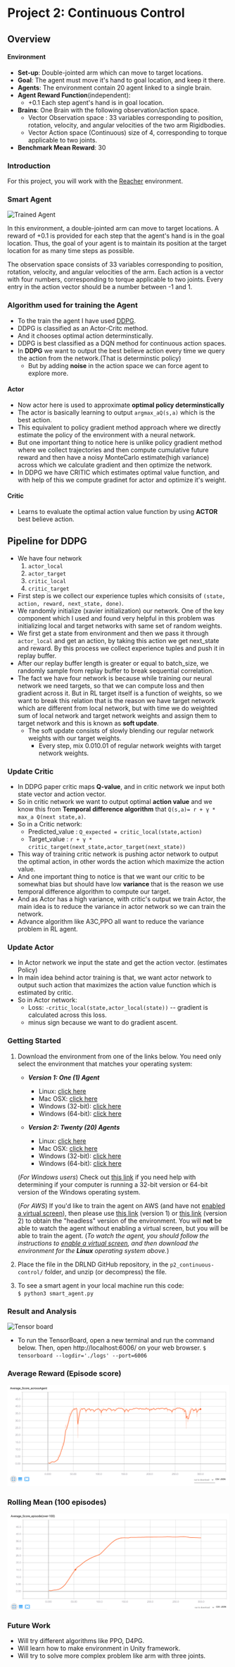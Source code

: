 [//]: # (Image References)

[image1]: https://github.com/unnat5/deep-reinforcement-learning/blob/master/p2_continuous-control/images/tensorboard_p2Continuous.gif "Tensor board"
[image2]: https://github.com/unnat5/deep-reinforcement-learning/blob/master/p2_continuous-control/images/smart_agent.gif "Trained Agent"
[image3]: https://github.com/unnat5/deep-reinforcement-learning/blob/master/p2_continuous-control/images/avg_agent.png "reward_agent"
[image4]: https://github.com/unnat5/deep-reinforcement-learning/blob/master/p2_continuous-control/images/avg_rolling(100).png "rolling_mean"


# Project 2: Continuous Control

## Overview
#### Environment
* __Set-up__: Double-jointed arm which can move to target locations.
* __Goal__: The agent must move it's hand  to goal location, and keep it there.
* __Agents__: The environment contain 20 agent linked to a single brain.
* __Agent Reward Function__(independent):
    *  +0.1 Each step agent's hand is in goal location.
* __Brains__: One Brain with the following observation/action space.
    * Vector Observation space : 33 variables corresponding to position, rotation, velocity, and angular velocities of the two arm Rigidbodies.
    * Vector Action space (Continuous) size of 4, corresponding to torque applicable to two joints.
* __Benchmark Mean Reward__: 30

### Introduction

For this project, you will work with the [Reacher](https://github.com/Unity-Technologies/ml-agents/blob/master/docs/Learning-Environment-Examples.md#reacher) environment.

### Smart Agent
![Trained Agent][image2]

In this environment, a double-jointed arm can move to target locations. A reward of +0.1 is provided for each step that the agent's hand is in the goal location. Thus, the goal of your agent is to maintain its position at the target location for as many time steps as possible.

The observation space consists of 33 variables corresponding to position, rotation, velocity, and angular velocities of the arm. Each action is a vector with four numbers, corresponding to torque applicable to two joints. Every entry in the action vector should be a number between -1 and 1.

### Algorithm used for training the Agent
* To the train the agent I have used [DDPG](https://arxiv.org/pdf/1509.02971.pdf).
* DDPG is classified as an Actor-Critc method.
* And it chooses optimal action determinstically.
* DDPG is best classified as a DQN method for continuous action spaces. 
* In **DDPG** we want to output the best believe action every time we query the action from the network.(That is determinstic policy)
    * But by adding __noise__ in the action space we can force agent to explore more.


#### Actor
* Now actor here is used to approximate **optimal policy determinstically**
* The actor is basically learning to output `argmax_aQ(s,a)` which is the best action.
* This equivalent to policy gradient method approach where we directly estimate the policy of the environment with a neural network.
* But one important thing to notice here is unlike policy gradient method where we collect trajectories and then compute cumulative future reward and then have a noisy MonteCarlo estimate(high variance) across which we calculate gradient and then optimize the network.
* In DDPG we have CRITIC which estimates optimal value function, and with help of this we compute gradinet for actor and optimize it's weight. 

#### Critic
* Learns to evaluate the optimal action value function by using **ACTOR** best believe action.

## Pipeline for DDPG
* We have four network
    1. `actor_local`
    2. `actor_target`
    3. `critic_local`
    4. `critic_target`
* First step is we collect our experience tuples which consisits of `(state, action, reward, next_state, done)`.
* We randomly initialize (xavier initialization) our network. One of the key component which I used and found very helpful in this problem was initializing local and target networks with same set of random weights.
* We first get a state from environment and then we pass it through `actor_local` and get an action, by taking this action we get next_state and reward. By this process we collect experience tuples and push it in replay buffer.
* After our replay buffer length is greater or equal to batch_size, we randomly sample from replay buffer to break sequential correlation.
* The fact we have four network is because while training our neural network we need targets, so that we can compute loss and then gradient across it. But in RL target itself is a function of weights, so we want to break this relation that is the reason we have target network which are different from local network, but with time we do weighted sum of local network and target network weights and assign them to target network and this is known as **soft update**.
    * The soft update consists of slowly blending our regular network weights with our target weights.
        * Every step, mix  0.010.01  of regular network weights with target network weights.
### Update Critic
* In DDPG paper critic maps **Q-value**, and in critic network we input both state vector and action vector.
* So in critic network we want to output optimal **action value** and we know this from **Temporal difference algorithm** that `Q(s,a)= r + γ * max_a Q(next state,a)`.
* So in a Critic network:
    * Predicted_value : ` Q_expected = critic_local(state,action) `
    * Target_value : `r + γ * critic_target(next_state,actor_target(next_state))`
* This way of training critic network is pushing actor network to output the optimal action, in other words the action which maximize the action value.
* And one important thing to notice is that we want our critic to be somewhat bias but should have low **variance** that is the reason we use temporal difference algorithm to compute our target.
* And as Actor has a high variance, with critic's output we train Actor, the main idea is to reduce the variance in actor network so we can train the network.
* Advance algorithm like A3C,PPO all want to reduce the variance problem in RL agent.
### Update Actor
* In Actor network we input the state and get the action vector. (estimates Policy)
* In main idea behind actor training is that, we want actor network to output such action that maximizes the action value function which is estimated by critic.
* So in Actor network:
    * Loss: `-critic_local(state,actor_local(state))` -- gradient is calculated across this loss.
    * minus sign because we want to do gradient ascent.


### Getting Started

1. Download the environment from one of the links below.  You need only select the environment that matches your operating system:

    - **_Version 1: One (1) Agent_**
        - Linux: [click here](https://s3-us-west-1.amazonaws.com/udacity-drlnd/P2/Reacher/one_agent/Reacher_Linux.zip)
        - Mac OSX: [click here](https://s3-us-west-1.amazonaws.com/udacity-drlnd/P2/Reacher/one_agent/Reacher.app.zip)
        - Windows (32-bit): [click here](https://s3-us-west-1.amazonaws.com/udacity-drlnd/P2/Reacher/one_agent/Reacher_Windows_x86.zip)
        - Windows (64-bit): [click here](https://s3-us-west-1.amazonaws.com/udacity-drlnd/P2/Reacher/one_agent/Reacher_Windows_x86_64.zip)

    - **_Version 2: Twenty (20) Agents_**
        - Linux: [click here](https://s3-us-west-1.amazonaws.com/udacity-drlnd/P2/Reacher/Reacher_Linux.zip)
        - Mac OSX: [click here](https://s3-us-west-1.amazonaws.com/udacity-drlnd/P2/Reacher/Reacher.app.zip)
        - Windows (32-bit): [click here](https://s3-us-west-1.amazonaws.com/udacity-drlnd/P2/Reacher/Reacher_Windows_x86.zip)
        - Windows (64-bit): [click here](https://s3-us-west-1.amazonaws.com/udacity-drlnd/P2/Reacher/Reacher_Windows_x86_64.zip)
    
    (_For Windows users_) Check out [this link](https://support.microsoft.com/en-us/help/827218/how-to-determine-whether-a-computer-is-running-a-32-bit-version-or-64) if you need help with determining if your computer is running a 32-bit version or 64-bit version of the Windows operating system.

    (_For AWS_) If you'd like to train the agent on AWS (and have not [enabled a virtual screen](https://github.com/Unity-Technologies/ml-agents/blob/master/docs/Training-on-Amazon-Web-Service.md)), then please use [this link](https://s3-us-west-1.amazonaws.com/udacity-drlnd/P2/Reacher/one_agent/Reacher_Linux_NoVis.zip) (version 1) or [this link](https://s3-us-west-1.amazonaws.com/udacity-drlnd/P2/Reacher/Reacher_Linux_NoVis.zip) (version 2) to obtain the "headless" version of the environment.  You will **not** be able to watch the agent without enabling a virtual screen, but you will be able to train the agent.  (_To watch the agent, you should follow the instructions to [enable a virtual screen](https://github.com/Unity-Technologies/ml-agents/blob/master/docs/Training-on-Amazon-Web-Service.md), and then download the environment for the **Linux** operating system above._)

2. Place the file in the DRLND GitHub repository, in the `p2_continuous-control/` folder, and unzip (or decompress) the file. 

3. To see a smart agent in your local machine run this code:
<br>`$ python3 smart_agent.py`
    


### Result and Analysis 
![Tensor board][image1]
* To run the TensorBoard, open a new terminal and run the command below. Then, open http://localhost:6006/ on your web browser.
`$ tensorboard --logdir='./logs' --port=6006`
### Average Reward (Episode score)
![reward_agent][image3]
### Rolling Mean (100 episodes)
![rolling_mean][image4]


### Future Work
* Will try different algorithms like PPO, D4PG.
* Will learn how to make environment in Unity framework.
* Will try to solve more complex problem like arm with three joints.

